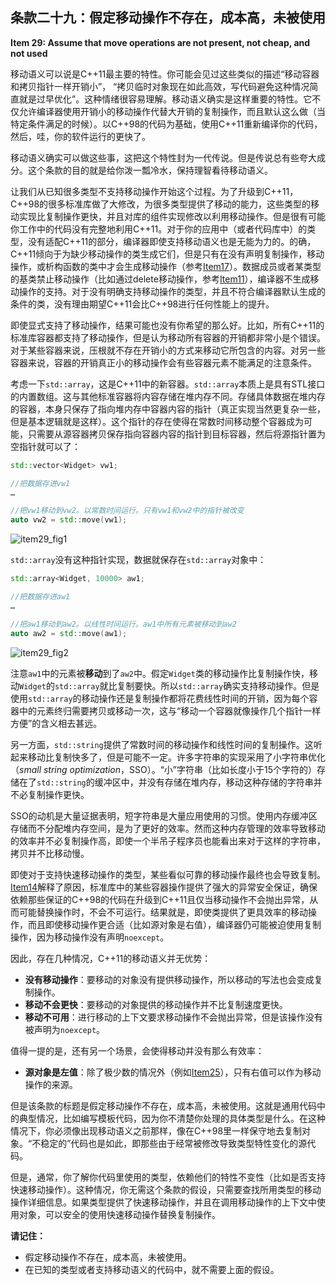 ## 条款二十九：假定移动操作不存在，成本高，未被使用

**Item 29: Assume that move operations are not present, not cheap, and not used**

移动语义可以说是C++11最主要的特性。你可能会见过这些类似的描述“移动容器和拷贝指针一样开销小”， “拷贝临时对象现在如此高效，写代码避免这种情况简直就是过早优化”。这种情绪很容易理解。移动语义确实是这样重要的特性。它不仅允许编译器使用开销小的移动操作代替大开销的复制操作，而且默认这么做（当特定条件满足的时候）。以C++98的代码为基础，使用C++11重新编译你的代码，然后，哇，你的软件运行的更快了。

移动语义确实可以做这些事，这把这个特性封为一代传说。但是传说总有些夸大成分。这个条款的目的就是给你泼一瓢冷水，保持理智看待移动语义。

让我们从已知很多类型不支持移动操作开始这个过程。为了升级到C++11，C++98的很多标准库做了大修改，为很多类型提供了移动的能力，这些类型的移动实现比复制操作更快，并且对库的组件实现修改以利用移动操作。但是很有可能你工作中的代码没有完整地利用C++11。对于你的应用中（或者代码库中）的类型，没有适配C++11的部分，编译器即使支持移动语义也是无能为力的。的确，C++11倾向于为缺少移动操作的类生成它们，但是只有在没有声明复制操作，移动操作，或析构函数的类中才会生成移动操作（参考[Item17](../3.MovingToModernCpp/item17.md)）。数据成员或者某类型的基类禁止移动操作（比如通过delete移动操作，参考[Item11](../3.MovingToModernCpp/item11.md)），编译器不生成移动操作的支持。对于没有明确支持移动操作的类型，并且不符合编译器默认生成的条件的类，没有理由期望C++11会比C++98进行任何性能上的提升。

即使显式支持了移动操作，结果可能也没有你希望的那么好。比如，所有C++11的标准库容器都支持了移动操作，但是认为移动所有容器的开销都非常小是个错误。对于某些容器来说，压根就不存在开销小的方式来移动它所包含的内容。对另一些容器来说，容器的开销真正小的移动操作会有些容器元素不能满足的注意条件。

考虑一下`std::array`，这是C++11中的新容器。`std::array`本质上是具有STL接口的内置数组。这与其他标准容器将内容存储在堆内存不同。存储具体数据在堆内存的容器，本身只保存了指向堆内存中容器内容的指针（真正实现当然更复杂一些，但是基本逻辑就是这样）。这个指针的存在使得在常数时间移动整个容器成为可能，只需要从源容器拷贝保存指向容器内容的指针到目标容器，然后将源指针置为空指针就可以了：

```cpp
std::vector<Widget> vw1;

//把数据存进vw1
…

//把vw1移动到vw2。以常数时间运行。只有vw1和vw2中的指针被改变
auto vw2 = std::move(vw1);
```

![item29_fig1](media/item29_fig1.png)

`std::array`没有这种指针实现，数据就保存在`std::array`对象中：

```cpp
std::array<Widget, 10000> aw1;

//把数据存进aw1
…

//把aw1移动到aw2。以线性时间运行。aw1中所有元素被移动到aw2
auto aw2 = std::move(aw1);
```

![item29_fig2](media/item29_fig2.png)

注意`aw1`中的元素被**移动**到了`aw2`中。假定`Widget`类的移动操作比复制操作快，移动`Widget`的`std::array`就比复制要快。所以`std::array`确实支持移动操作。但是使用`std::array`的移动操作还是复制操作都将花费线性时间的开销，因为每个容器中的元素终归需要拷贝或移动一次，这与“移动一个容器就像操作几个指针一样方便”的含义相去甚远。

另一方面，`std::string`提供了常数时间的移动操作和线性时间的复制操作。这听起来移动比复制快多了，但是可能不一定。许多字符串的实现采用了小字符串优化（*small string optimization*，SSO）。“小”字符串（比如长度小于15个字符的）存储在了`std::string`的缓冲区中，并没有存储在堆内存，移动这种存储的字符串并不必复制操作更快。

SSO的动机是大量证据表明，短字符串是大量应用使用的习惯。使用内存缓冲区存储而不分配堆内存空间，是为了更好的效率。然而这种内存管理的效率导致移动的效率并不必复制操作高，即使一个半吊子程序员也能看出来对于这样的字符串，拷贝并不比移动慢。

即使对于支持快速移动操作的类型，某些看似可靠的移动操作最终也会导致复制。[Item14](../3.MovingToModernCpp/item14.md)解释了原因，标准库中的某些容器操作提供了强大的异常安全保证，确保依赖那些保证的C++98的代码在升级到C++11且仅当移动操作不会抛出异常，从而可能替换操作时，不会不可运行。结果就是，即使类提供了更具效率的移动操作，而且即使移动操作更合适（比如源对象是右值），编译器仍可能被迫使用复制操作，因为移动操作没有声明`noexcept`。

因此，存在几种情况，C++11的移动语义并无优势：

- **没有移动操作**：要移动的对象没有提供移动操作，所以移动的写法也会变成复制操作。
- **移动不会更快**：要移动的对象提供的移动操作并不比复制速度更快。
- **移动不可用**：进行移动的上下文要求移动操作不会抛出异常，但是该操作没有被声明为`noexcept`。

值得一提的是，还有另一个场景，会使得移动并没有那么有效率：

- **源对象是左值**：除了极少数的情况外（例如[Item25](../5.RRefMovSemPerfForw/item25.md)），只有右值可以作为移动操作的来源。

但是该条款的标题是假定移动操作不存在，成本高，未被使用。这就是通用代码中的典型情况，比如编写模板代码，因为你不清楚你处理的具体类型是什么。在这种情况下，你必须像出现移动语义之前那样，像在C++98里一样保守地去复制对象。“不稳定的”代码也是如此，即那些由于经常被修改导致类型特性变化的源代码。

但是，通常，你了解你代码里使用的类型，依赖他们的特性不变性（比如是否支持快速移动操作）。这种情况，你无需这个条款的假设，只需要查找所用类型的移动操作详细信息。如果类型提供了快速移动操作，并且在调用移动操作的上下文中使用对象，可以安全的使用快速移动操作替换复制操作。

**请记住：**

- 假定移动操作不存在，成本高，未被使用。
- 在已知的类型或者支持移动语义的代码中，就不需要上面的假设。
